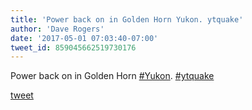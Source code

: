 ```yaml
---
title: 'Power back on in Golden Horn Yukon. ytquake'
author: 'Dave Rogers'
date: '2017-05-01 07:03:40-07:00'
tweet_id: 859045662519730176
---
```

Power back on in Golden Horn [#Yukon](https://twitter.com/hashtag/yukon). [#ytquake](https://twitter.com/hashtag/ytquake)

[tweet](https://twitter.com/yukondude/status/859045662519730176)